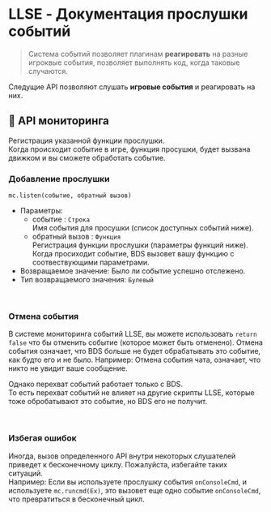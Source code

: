 # LLSE - Документация прослушки событий

> Система событий позволяет плагинам **реагировать** на разные игроквые события, позволяет выполнять код, когда таковые случаются.

Следущие API позволяют слушать **игровые события** и реагировать на них.

## 🔔 API мониторинга

Регистрация указанной функции прослушки.  
Когда происходит событие в игре, функция просушки, будет вызвана движком и вы сможете обработать событие. 

### Добавление прослушки

`mc.listen(событие, обратный вызов)`

- Параметры: 
  - событие : `Строка`  
    Имя события для просушки (список доступных событий ниже).
  - обратный вызов : `Функция`  
    Регистрация функции прослушки (параметры функций ниже).  
    Когда просиходит событие, BDS вызовет вашу функцию с соотвествующими параметрами.
- Возвращаемое значение: Было ли событие успешно отслежено.
- Тип возвращаемого значения: `Булевый` 

<br>

### Отмена события

В системе мониторинга событий LLSE, вы можете использовать `return false` что бы отменить событие (которое может быть отменено). Отмена события означает, что BDS больше не будет обрабатывать это событие, как будто его и не было.
Например: Отмена события чата, означает, что никто не увидит ваше сообщение.

Однако перехват событий работает только с BDS.  
То есть перехват событий не влияет на другие скрипты LLSE, которые тоже обробатывают это событие, но BDS его не получит.

<br>

### Избегая ошибок

Иногда, вызов определенного API внутри некоторых слушателей приведет к бесконечному циклу. Пожалуйста, избегайте таких ситуаций.  
Например: Если вы используете прослушку события `onConsoleCmd`, и используете `mc.runcmd(Ex)`, это вызовет еще одно событие `onConsoleCmd`, что превратиться в бесконечный цикл.